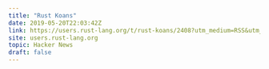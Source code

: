 ```yaml
---
title: "Rust Koans"
date: 2019-05-20T22:03:42Z
link: https://users.rust-lang.org/t/rust-koans/2408?utm_medium=RSS&utm_source=hune
site: users.rust-lang.org
topic: Hacker News
draft: false
---
```

